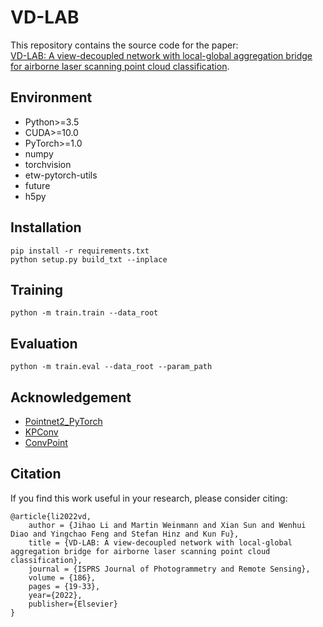 VD-LAB 
==
This repository contains the source code for the paper:  
[VD-LAB: A view-decoupled network with local-global aggregation bridge for airborne laser scanning point cloud classification](https://www.sciencedirect.com/science/article/abs/pii/S0924271622000168).

## Environment
- Python>=3.5  
- CUDA>=10.0  
- PyTorch>=1.0
- numpy
- torchvision
- etw-pytorch-utils
- future
- h5py

## Installation  
``` 
pip install -r requirements.txt  
python setup.py build_txt --inplace
```

## Training  
```
python -m train.train --data_root
```

## Evaluation  
```
python -m train.eval --data_root --param_path
```

## Acknowledgement
- [Pointnet2_PyTorch](https://github.com/erikwijmans/Pointnet2_PyTorch)  
- [KPConv](https://github.com/HuguesTHOMAS/KPConv)
- [ConvPoint](https://github.com/aboulch/ConvPoint)

## Citation
If you find this work useful in your research, please consider citing:
```
@article{li2022vd,  
    author = {Jihao Li and Martin Weinmann and Xian Sun and Wenhui Diao and Yingchao Feng and Stefan Hinz and Kun Fu},  
    title = {VD-LAB: A view-decoupled network with local-global aggregation bridge for airborne laser scanning point cloud classification},  
    journal = {ISPRS Journal of Photogrammetry and Remote Sensing},  
    volume = {186},  
    pages = {19-33},  
	year={2022},  
    publisher={Elsevier}  
}
```
